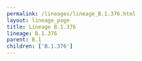 ```yaml
---
permalink: /lineages/lineage_B.1.376.html
layout: lineage_page
title: Lineage B.1.376
lineage: B.1.376
parent: B.1
children: ['B.1.376']
---
```

